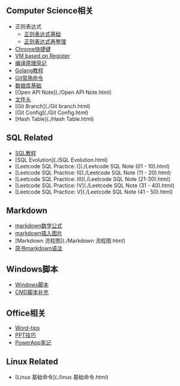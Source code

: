 ## Computer Science相关

- 正则表达式
  - [正则表达式基础](./正则表达式.html) 
  - [正则表达式再整理](./正则表达式再整理.html) 
- [Chrome快捷键](./Chrome快捷键.html) 
- [VM based on Register](./vm_register.html) 
- [编译原理简记](./编译器原理简记.html) 
- [Golang教程](./Go语言教程.html) 
- [Git常用命令](./Github命令.html) 
- [数据库基础](./数据库基础.html) 
- [Open API Note](./Open API Note.html) 
- [文件头](./文件头.html) 
- [Git Branch](./Git branch.html) 
- [Git Config](./Git Config.html) 
- [Hash Table](./Hash Table.html) 

## SQL Related

- [SQL教程](./SQL教程.html) 
- [SQL Evolution](./SQL Evolution.html) 
- [Leetcode SQL Practice: I](./Leetcode SQL Note (01 - 10).html) 
- [Leetcode SQL Practice: II](./Leetcode SQL Note (11 - 20).html) 
- [Leetcode SQL Practice: III](./Leetcode SQL Note (21-30).html) 
- [Leetcode SQL Practice: IV](./Leetcode SQL Note (31 - 40).html) 
- [Leetcode SQL Practice: V](./Leetcode SQL Note (41 - 50).html) 

## Markdown

- [markdown数学公式](./markdown数学公式.html) 
- [markdown插入图片](./Markdown插入图片.html) 
- [Markdown 流程图](./Markdown 流程图.html) 
- [简书markdown语法](./简书MarkDown语法.html) 

## Windows脚本

- [Windows脚本](./Windows脚本.html)  
- [CMD脚本补充](./CMD脚本.html)  

## Office相关

- [Word-tips](./Office相关/Word-Tips.html) 
- [PPT技巧](./Office相关/PPT技巧.html) 
- [PowerApp笔记](./PowerApp笔记.html) 

## Linux Related

- [Linux 基础命令](./linux 基础命令.html) 